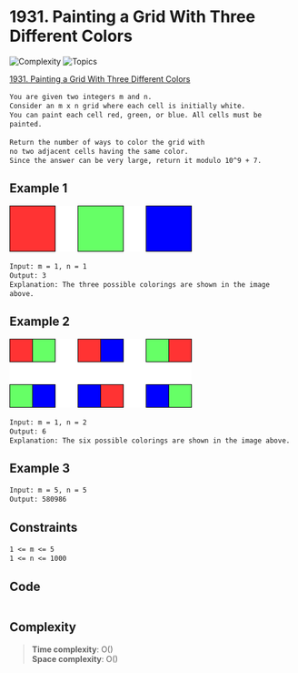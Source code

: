 # 1931. Painting a Grid With Three Different Colors

![Complexity](https://img.shields.io/badge/hard-red)
![Topics](https://img.shields.io/badge/dynamic_programming-blue)

[1931. Painting a Grid With Three Different Colors](https://leetcode.com/problems/painting-a-grid-with-three-different-colors/description/?envType=daily-question&envId=2025-05-18)

```
You are given two integers m and n. 
Consider an m x n grid where each cell is initially white. 
You can paint each cell red, green, or blue. All cells must be painted.

Return the number of ways to color the grid with 
no two adjacent cells having the same color. 
Since the answer can be very large, return it modulo 10^9 + 7.
```

## Example 1

![png](Resources/1931_1.png)

```
Input: m = 1, n = 1
Output: 3
Explanation: The three possible colorings are shown in the image above.
```

## Example 2

![png](Resources/1931_2.png)

```
Input: m = 1, n = 2
Output: 6
Explanation: The six possible colorings are shown in the image above.
```

## Example 3

```
Input: m = 5, n = 5
Output: 580986
```

## Constraints

```
1 <= m <= 5
1 <= n <= 1000
```

## Code

```csharp

```

## Complexity

> **Time complexity**: O()  
> **Space complexity**: O()